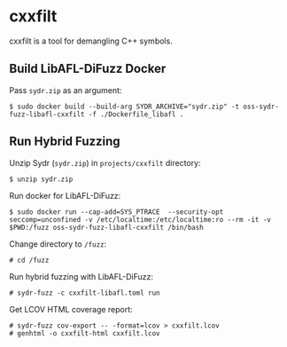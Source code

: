 # cxxfilt

cxxfilt is a tool for demangling C++ symbols.

## Build LibAFL-DiFuzz Docker

Pass `sydr.zip` as an argument:

    $ sudo docker build --build-arg SYDR_ARCHIVE="sydr.zip" -t oss-sydr-fuzz-libafl-cxxfilt -f ./Dockerfile_libafl .

## Run Hybrid Fuzzing

Unzip Sydr (`sydr.zip`) in `projects/cxxfilt` directory:

    $ unzip sydr.zip

Run docker for LibAFL-DiFuzz:

    $ sudo docker run --cap-add=SYS_PTRACE  --security-opt seccomp=unconfined -v /etc/localtime:/etc/localtime:ro --rm -it -v $PWD:/fuzz oss-sydr-fuzz-libafl-cxxfilt /bin/bash

Change directory to `/fuzz`:

    # cd /fuzz

Run hybrid fuzzing with LibAFL-DiFuzz:

    # sydr-fuzz -c cxxfilt-libafl.toml run

Get LCOV HTML coverage report:

    # sydr-fuzz cov-export -- -format=lcov > cxxfilt.lcov
    # genhtml -o cxxfilt-html cxxfilt.lcov
